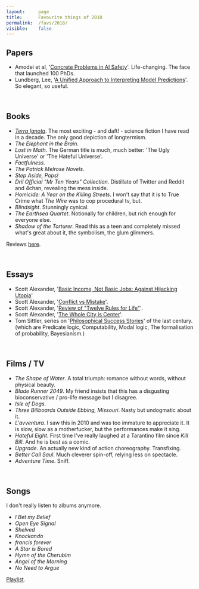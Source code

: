 ```yaml
---
layout:     page
title:      Favourite things of 2018
permalink:  /favs/2018/
visible:    false
---
```



## Papers

* Amodei et al, '<a href="https://arxiv.org/abs/1606.06565">Concrete Problems in AI Safety</a>'. Life-changing. The face that launched 100 PhDs.
* Lundberg, Lee, '<a href="http://papers.nips.cc/paper/7062-a-unified-approach-to-interpreting-model-predictions.pdf">A Unified Approach to Interpreting Model Predictions</a>'. So elegant, so useful.

<br>

## Books

* _<a href="https://en.wikipedia.org/wiki/Terra_Ignota">Terra Ignota</a>_. The most exciting - and daft! - science fiction I have read in a decade. The only good depiction of longtermism.
* _The Elephant in the Brain_.
* _Lost in Math_. The German title is much, much better: 'The Ugly Universe' or 'The Hateful Universe'.
* _Factfulness_.
* _The Patrick Melrose Novels_.
* _Step Aside, Pops!_
* _Dril Official "Mr Ten Years" Collection_. Distillate of Twitter and Reddit and 4chan, revealing the mess inside.
* _Homicide: A Year on the Killing Streets_. I won't say that it is to True Crime what _The Wire_ was to cop procedural tv, but.
* _Blindsight_. Stunningly cynical.
* _The Earthsea Quartet_. Notionally for children, but rich enough for everyone else.
* _Shadow of the Torturer_. Read this as a teen and completely missed what's great about it, the symbolism, the glum glimmers.

Reviews <a href="https://www.goodreads.com/user/show/68316850-gavin-leech">here</a>.

<br>

## Essays

* Scott Alexander, '<a href="https://slatestarcodex.com/2018/05/16/basic-income-not-basic-jobs-against-hijacking-utopia/">Basic Income, Not Basic Jobs: Against Hijacking Utopia</a>'
* Scott Alexander, '<a href="https://slatestarcodex.com/2018/01/24/conflict-vs-mistake/">Conflict vs Mistake</a>'.
* Scott Alexander, '<a href="https://slatestarcodex.com/2018/03/26/book-review-twelve-rules-for-life/">Review of "Twelve Rules for Life"</a>'.
* Scott Alexander, '<a href="https://slatestarcodex.com/2018/07/18/the-whole-city-is-center/">The Whole City is Center</a>'.
* Tom Sittler, series on '<a href="https://fragile-credences.github.io/ps">Philosophical Success Stories</a>' of the last century. (which are Predicate logic, Computability, Modal logic, The formalisation of probability, Bayesianism.)

<br>

## Films / TV

* _The Shape of Water_. A total triumph: romance without words, without physical beauty.
* _Blade Runner 2049_. My friend insists that this has a disgusting bioconservative / pro-life message but I disagree.
* _Isle of Dogs_. 
* _Three Billboards Outside Ebbing, Missouri_. Nasty but undogmatic about it.
* _L'avventura_. I saw this in 2010 and was too immature to appreciate it. It is slow, slow as a motherfucker, but the performances make it sing.
* _Hateful Eight_. First time I've really laughed at a Tarantino film since _Kill Bill_. And he is best as a comic.
* _Upgrade_. An actually new kind of action choreography. Transfixing.
* _Better Call Saul_. Much cleverer spin-off, relying less on spectacle.
* _Adventure Time_. Sniff.

<br>

## Songs

I don't really listen to albums anymore.

* _I Bet my Belief_
* _Open Eye Signal_
* _Shelved_
* _Knockando_
* _francis forever_
* _A Star is Bored_
* _Hymn of the Cherubim_
* _Angel of the Morning_
* _No Need to Argue_

<a href="https://open.spotify.com/playlist/4IhQyTaaPQbqnNLRhHLlrP">Playlist</a>.